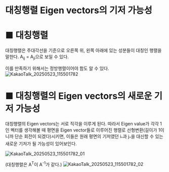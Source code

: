# 대칭행렬 Eigen vectors의 기저 가능성

# ■ 대칭행렬

대칭행렬은 주대각선을 기준으로 오른쪽 위, 왼쪽 아래에 있는 성분들이 대칭인 행렬을 말한다. 
A<sub>ij</sub> = A<sub>ji</sub>으로 보일 수 있다.

이를 만족하기 위해서는 정방행렬이어야 함도 알 수 있다.
![KakaoTalk_20250523_115501782](https://github.com/user-attachments/assets/8081a1c7-f0bb-46b7-ac9c-dfebf93d752a)

# ■ 대칭행렬의 Eigen vectors의 새로운 기저 가능성

대칭행렬의 Eigen vectors는 서로 직각을 이루게 된다. 따라서 Eigen value가 각각 1인 벡터를 생각해볼 때
평면을 Eigen vector들로 이루어진 행렬로 선형변환(길이가 1이니까 단순 회전이 되겠다)시키면,
이들은 원래 평면의 기저였던 i<sub>^</sub>과 j<sub>^</sub>을 대신할 수 있는 새로운 기저가 될 가능성이 있어보인다.

![KakaoTalk_20250523_115501782_01](https://github.com/user-attachments/assets/54f37853-9a29-44db-98d4-bc5d083de844)


(대칭행렬은 A<sup>T</sup>이 A<sup>-1</sup>가 같다.) 
![KakaoTalk_20250523_115501782_02](https://github.com/user-attachments/assets/4bf459f3-4019-4a2a-973d-00d317ee0a6a)
